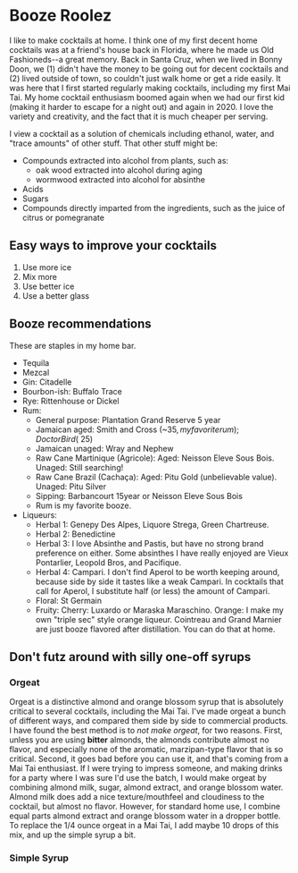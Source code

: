 

# Booze Roolez

I like to make cocktails at home. I think one of my first decent home cocktails was at a friend's house back in Florida, where he made us Old Fashioneds--a great memory. Back in Santa Cruz, when we lived in Bonny Doon, we (1) didn't have the money to be going out for decent cocktails and (2) lived outside of town, so couldn't just walk home or get a ride easily. It was here that I first started regularly making cocktails, including my first Mai Tai. My home cocktail enthusiasm boomed again when we had our first kid (making it harder to escape for a night out) and again in 2020. I love the variety and creativity, and the fact that it is much cheaper per serving.

I view a cocktail as a solution of chemicals including ethanol, water, and "trace amounts" of other stuff. That other stuff might be:
- Compounds extracted into alcohol from plants, such as:
    - oak wood extracted into alcohol during aging
    - wormwood extracted into alcohol for absinthe
- Acids
- Sugars
- Compounds directly imparted from the ingredients, such as the juice of citrus or pomegranate

## Easy ways to improve your cocktails
1. Use more ice
2. Mix more
3. Use better ice
4. Use a better glass

## Booze recommendations
These are staples in my home bar.
- Tequila
- Mezcal
- Gin: Citadelle
- Bourbon-ish: Buffalo Trace
- Rye: Rittenhouse or Dickel
- Rum:
    - General purpose: Plantation Grand Reserve 5 year
    - Jamaican aged: Smith and Cross (~$35, my favorite rum); Doctor Bird (~$25)
    - Jamaican unaged: Wray and Nephew
    - Raw Cane Martinique (Agricole): Aged: Neisson Eleve Sous Bois. Unaged: Still searching!
    - Raw Cane Brazil (Cachaça): Aged: Pitu Gold (unbelievable value). Unaged: Pitu Silver
    - Sipping: Barbancourt 15year or Neisson Eleve Sous Bois
    - Rum is my favorite booze.
- Liqueurs:
    - Herbal 1: Genepy Des Alpes, Liquore Strega, Green Chartreuse.
    - Herbal 2: Benedictine
    - Herbal 3: I love Absinthe and Pastis, but have no strong brand preference on either. Some absinthes I have really enjoyed are Vieux Pontarlier, Leopold Bros, and Pacifique.
    - Herbal 4: Campari. I don't find Aperol to be worth keeping around, because side by side it tastes like a weak Campari. In cocktails that call for Aperol, I substitute half (or less) the amount of Campari.
    - Floral: St Germain
    - Fruity: Cherry: Luxardo or Maraska Maraschino. Orange: I make my own "triple sec" style orange liqueur. Cointreau and Grand Marnier are just booze flavored after distillation. You can do that at home.

## Don't futz around with silly one-off syrups
### Orgeat
Orgeat is a distinctive almond and orange blossom syrup that is absolutely critical to several cocktails, including the Mai Tai. I've made orgeat a bunch of different ways, and compared them side by side to commercial products. I have found the best method is to _not make orgeat_, for two reasons. First, unless you are using **bitter** almonds, the almonds contribute almost no flavor, and especially none of the aromatic, marzipan-type flavor that is so critical. Second, it goes bad before you can use it, and that's coming from a Mai Tai enthusiast. If I were trying to impress someone, and making drinks for a party where I was sure I'd use the batch, I would make orgeat by combining almond milk, sugar, almond extract, and orange blossom water. Almond milk does add a nice texture/mouthfeel and cloudiness to the cocktail, but almost no flavor. However, for standard home use, I combine equal parts almond extract and orange blossom water in a dropper bottle. To replace the 1/4 ounce orgeat in a Mai Tai, I add maybe 10 drops of this mix, and up the simple syrup a bit.

### Simple Syrup



